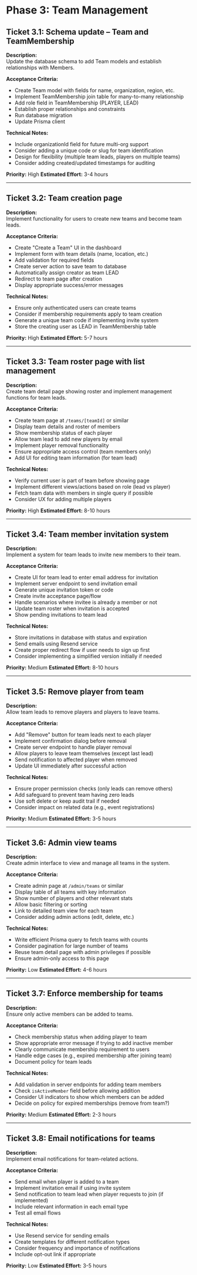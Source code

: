 # Phase 3: Team Management

## Ticket 3.1: Schema update – Team and TeamMembership

**Description:**  
Update the database schema to add Team models and establish relationships with Members.

**Acceptance Criteria:**
- Create Team model with fields for name, organization, region, etc.
- Implement TeamMembership join table for many-to-many relationship
- Add role field in TeamMembership (PLAYER, LEAD)
- Establish proper relationships and constraints
- Run database migration
- Update Prisma client

**Technical Notes:**
- Include organizationId field for future multi-org support
- Consider adding a unique code or slug for team identification
- Design for flexibility (multiple team leads, players on multiple teams)
- Consider adding created/updated timestamps for auditing

**Priority:** High
**Estimated Effort:** 3-4 hours

---

## Ticket 3.2: Team creation page

**Description:**  
Implement functionality for users to create new teams and become team leads.

**Acceptance Criteria:**
- Create "Create a Team" UI in the dashboard
- Implement form with team details (name, location, etc.)
- Add validation for required fields
- Create server action to save team to database
- Automatically assign creator as team LEAD
- Redirect to team page after creation
- Display appropriate success/error messages

**Technical Notes:**
- Ensure only authenticated users can create teams
- Consider if membership requirements apply to team creation
- Generate a unique team code if implementing invite system
- Store the creating user as LEAD in TeamMembership table

**Priority:** High
**Estimated Effort:** 5-7 hours

---

## Ticket 3.3: Team roster page with list management

**Description:**  
Create team detail page showing roster and implement management functions for team leads.

**Acceptance Criteria:**
- Create team page at `/teams/[teamId]` or similar
- Display team details and roster of members
- Show membership status of each player
- Allow team lead to add new players by email
- Implement player removal functionality
- Ensure appropriate access control (team members only)
- Add UI for editing team information (for team lead)

**Technical Notes:**
- Verify current user is part of team before showing page
- Implement different views/actions based on role (lead vs player)
- Fetch team data with members in single query if possible
- Consider UX for adding multiple players

**Priority:** High
**Estimated Effort:** 8-10 hours

---

## Ticket 3.4: Team member invitation system

**Description:**  
Implement a system for team leads to invite new members to their team.

**Acceptance Criteria:**
- Create UI for team lead to enter email address for invitation
- Implement server endpoint to send invitation email
- Generate unique invitation token or code
- Create invite acceptance page/flow
- Handle scenarios where invitee is already a member or not
- Update team roster when invitation is accepted
- Show pending invitations to team lead

**Technical Notes:**
- Store invitations in database with status and expiration
- Send emails using Resend service
- Create proper redirect flow if user needs to sign up first
- Consider implementing a simplified version initially if needed

**Priority:** Medium
**Estimated Effort:** 8-10 hours

---

## Ticket 3.5: Remove player from team

**Description:**  
Allow team leads to remove players and players to leave teams.

**Acceptance Criteria:**
- Add "Remove" button for team leads next to each player
- Implement confirmation dialog before removal
- Create server endpoint to handle player removal
- Allow players to leave team themselves (except last lead)
- Send notification to affected player when removed
- Update UI immediately after successful action

**Technical Notes:**
- Ensure proper permission checks (only leads can remove others)
- Add safeguard to prevent team having zero leads
- Use soft delete or keep audit trail if needed
- Consider impact on related data (e.g., event registrations)

**Priority:** Medium
**Estimated Effort:** 3-5 hours

---

## Ticket 3.6: Admin view teams

**Description:**  
Create admin interface to view and manage all teams in the system.

**Acceptance Criteria:**
- Create admin page at `/admin/teams` or similar
- Display table of all teams with key information
- Show number of players and other relevant stats
- Allow basic filtering or sorting
- Link to detailed team view for each team
- Consider adding admin actions (edit, delete, etc.)

**Technical Notes:**
- Write efficient Prisma query to fetch teams with counts
- Consider pagination for large number of teams
- Reuse team detail page with admin privileges if possible
- Ensure admin-only access to this page

**Priority:** Low
**Estimated Effort:** 4-6 hours

---

## Ticket 3.7: Enforce membership for teams

**Description:**  
Ensure only active members can be added to teams.

**Acceptance Criteria:**
- Check membership status when adding player to team
- Show appropriate error message if trying to add inactive member
- Clearly communicate membership requirement to users
- Handle edge cases (e.g., expired membership after joining team)
- Document policy for team leads

**Technical Notes:**
- Add validation in server endpoints for adding team members
- Check `isActiveMember` field before allowing addition
- Consider UI indicators to show which members can be added
- Decide on policy for expired memberships (remove from team?)

**Priority:** Medium
**Estimated Effort:** 2-3 hours

---

## Ticket 3.8: Email notifications for teams

**Description:**  
Implement email notifications for team-related actions.

**Acceptance Criteria:**
- Send email when player is added to a team
- Implement invitation email if using invite system
- Send notification to team lead when player requests to join (if implemented)
- Include relevant information in each email type
- Test all email flows

**Technical Notes:**
- Use Resend service for sending emails
- Create templates for different notification types
- Consider frequency and importance of notifications
- Include opt-out link if appropriate

**Priority:** Low
**Estimated Effort:** 3-5 hours